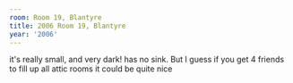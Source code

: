 ```yaml
---
room: Room 19, Blantyre
title: 2006 Room 19, Blantyre
year: '2006'
---
```


it's really small, and very dark! has no sink. But I guess if you get 4 friends to fill up all attic rooms it could be quite nice